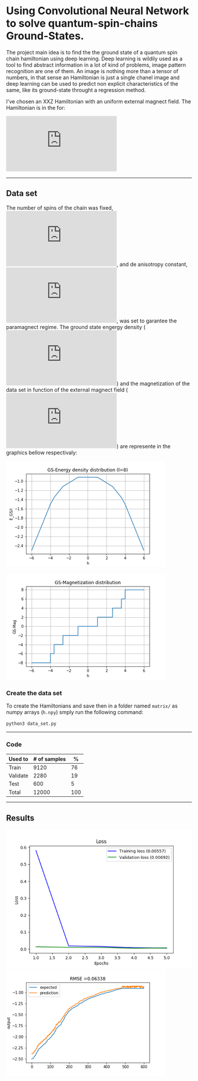 # Using Convolutional Neural Network to solve quantum-spin-chains Ground-States.
The project main idea is to find the the ground state of a quantum spin chain hamiltonian using deep learning. Deep learning is wildily used  as a tool to find abstract information in a lot of kind of problems, image pattern recognition are one of them. An image is nothing more than a tensor of numbers, in that sense an Hamiltonian is just a single chanel image and deep learning can be used to predict non explicit characteristics of the same, like its ground-state throught a regression method.

I've chosen an XXZ Hamiltonian with an uniform external magnect field. The Hamiltonian is in the for:  

![hamiltonian](https://latex.codecogs.com/gif.latex?H%28%5CDelta%29%3D-%5Cfrac%7BJ%7D%7B2%7D%5Csum_%7Bj%3D1%7D%5E%7BL%7D%5Cleft%5B%5Csigma_j%5Ex%20%5Csigma_%7Bj&plus;1%7D%5Ex%20&plus;%20%5Csigma_j%5Ey%20%5Csigma_%7Bj&plus;1%7D%5Ey%20&plus;%5CDelta%5Csigma_j%5Ez%20%5Csigma_%7Bj&plus;1%7D%5Ez&plus;h%5Csigma_j%5Ez%5Cright%20%5D)

---
## Data set

The number of spins of the chain was fixed, ![L=8](https://latex.codecogs.com/gif.latex?L%20%3D%208), and de anisotropy constant, ![\Delta](https://latex.codecogs.com/gif.latex?%5CDelta%20%3D%20-1), was set to garantee the paramagnect regime. The ground state engergy density (![E/L](https://latex.codecogs.com/gif.latex?E_%7BGS%7D/L))  and the magnetization of the data set in function of the external magnect field (![h](https://latex.codecogs.com/gif.latex?h)) are represente in the graphics bellow respectivaly: 

![gs-energy_big](https://github.com/lfcmoraes/cnn_Hxxz/blob/master/images/GS-Energy_big.png)

![gs-mag_big](https://github.com/lfcmoraes/cnn_Hxxz/blob/master/images/GS-Mag_big.png)

### Create the data set
To create the Hamiltonians and save then in a folder named `matrix/` as  numpy arrays (`h.npy`) smply run the following command:
```python
python3 data_set.py
```

---
### Code
| Used to | # of samples | % |
| --- | --- | --- |
| Train | 9120 | 76 |
| Validate| 2280 | 19 |
| Test | 600 | 5 |
| Total | 12000 | 100 | 

---
## Results
![loss](https://github.com/lfcmoraes/cnn_Hxxz/blob/master/images/loss.png)
![predct](https://github.com/lfcmoraes/cnn_Hxxz/blob/master/images/predct.png)
